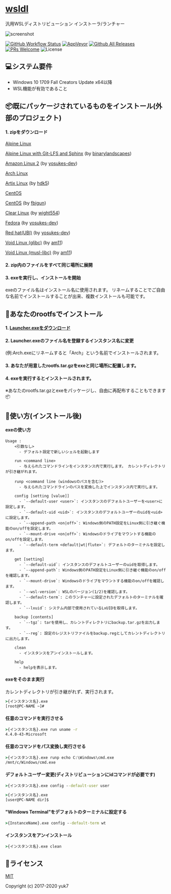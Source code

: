 # [wsldl](https://github.com/yuk7/wsldl)
汎用WSLディストリビューション インストーラ/ランチャー

![screenshot](https://raw.githubusercontent.com/wiki/yuk7/wsldl/img/Arch_Alpine_Ubuntu.png)

[![GitHub Workflow Status](https://img.shields.io/github/workflow/status/yuk7/wsldl/Mingw-w64%20Cross%20CI?logo=GitHub&style=flat-square)](https://github.com/yuk7/wsldl/actions?query=workflow%3A%22Mingw-w64+Cross+CI%22)
[![AppVeyor](https://img.shields.io/appveyor/ci/yuk7/wsldl.svg?logo=AppVeyor&style=flat-square)](https://ci.appveyor.com/project/yuk7/wsldl)
[![Github All Releases](https://img.shields.io/github/downloads/yuk7/wsldl/total.svg?style=flat-square)](https://github.com/yuk7/wsldl/releases/latest)
[![PRs Welcome](https://img.shields.io/badge/PRs-welcome-brightgreen.svg?style=flat-square)](http://makeapullrequest.com)
![License](https://img.shields.io/github/license/yuk7/wsldl.svg?style=flat-square)



## 💻システム要件
* Windows 10 1709 Fall Creators Update x64以降
* WSL機能が有効であること

## 📦既にパッケージされているものをインストール(外部のプロジェクト)
#### 1. zipをダウンロード
[Alpine Linux](https://github.com/yuk7/AlpineWSL)

[Alpine Linux with Git-LFS and Sphinx](https://github.com/binarylandscapes/AlpineWSL) (by [binarylandscapes](https://github.com/binarylandscapes))

[Amazon Linux 2](https://github.com/yosukes-dev/AmazonWSL) (by [yosukes-dev](https://github.com/yosukes-dev))

[Arch Linux](https://github.com/yuk7/ArchWSL)

[Artix Linux](https://github.com/hdk5/ArtixWSL) (by [hdk5](https://github.com/hdk5))

[CentOS](https://github.com/yuk7/CentWSL)

[CentOS](https://github.com/fbigun/WSL-Distro-Rootfs) (by [fbigun](https://github.com/fbigun))

[Clear Linux](https://github.com/wight554/ClearWSL/) (by [wight554](https://github.com/wight554))

[Fedora](https://github.com/yosukes-dev/FedoraWSL) (by [yosukes-dev](https://github.com/yosukes-dev))

[Red hat(UBI)](https://github.com/yosukes-dev/RHWSL) (by [yosukes-dev](https://github.com/yosukes-dev))

[Void Linux (glibc)](https://github.com/am11/VoidWSL) (by [am11](https://github.com/am11))

[Void Linux (musl-libc)](https://github.com/am11/VoidMuslWSL) (by [am11](https://github.com/am11))

#### 2. zip内のファイルをすべて同じ場所に展開

#### 3. exeを実行し、インストールを開始
exeのファイル名はインストール名に使用されます。
リネームすることでご自由な名前でインストールすることが出来、複数インストールも可能です。


## 🔧あなたのrootfsでインストール
#### 1. [Launcher.exeをダウンロード](https://github.com/yuk7/wsldl/releases/latest)
#### 2. Launcher.exeのファイル名を登録するインスタンス名に変更
(例:Arch.exeにリネームすると「Arch」という名前でインストールされます。
#### 3. あなたが用意したrootfs.tar.gzをexeと同じ場所に配置します。
#### 4. exeを実行するとインストールされます。
※あなたのrootfs.tar.gzとexeをパッケージし、自由に再配布することもできます📦


## 📝使い方(インストール後)
#### exeの使い方
```
Usage :
    <引数なし>
      - デフォルト設定で新しいシェルを起動します

    run <command line>
      - 与えられたコマンドラインをインスタンス内で実行します。 カレントディレクトリが引き継がれます。

    runp <command line (windowsのパスを含む)>
      - 与えられたコマンドラインのパスを変換した上でインスタンス内で実行します。

    config [setting [value]]
      - `--default-user <user>`: インスタンスのデフォルトユーザーを<user>に設定します。
      - `--default-uid <uid>`: インスタンスのデフォルトユーザーのuidを<uid>に設定します。
      - `--append-path <on|off>`: Windows側のPATH設定をLinux側に引き継ぐ機能のon/offを設定します。
      - `--mount-drive <on|off>`: Windowsのドライブをマウントする機能のon/offを設定します。
      - `--default-term <default|wt|flute>`: デフォルトのターミナルを設定します。

    get [setting]
      - `--default-uid`: インスタンスのデフォルトユーザーのuidを取得します。
      - `--append-path`: Windows側のPATH設定をLinux側に引き継ぐ機能のon/offを確認します。
      - `--mount-drive`: Windowsのドライブをマウントする機能のon/offを確認します。
      - `--wsl-version`: WSLのバージョン(1/2)を確認します。
      - `--default-term`: このランチャーに設定されたデフォルトのターミナルを確認します。
      - `--lxuid`: システム内部で使用されているLxUIDを取得します。

    backup [contents]
      - `--tgz`: tarを使用し、カレントディレクトリにbackup.tar.gzを出力します。
      - `--reg`: 設定のレジストリファイルをbackup.regとしてカレントディレクトリに出力します。
      
    clean
      - インスタンスをアンインストールします。

    help
      - helpを表示します。
```


#### exeをそのまま実行
カレントディレクトリが引き継がれず、実行されます。
```cmd
>{インスタンス名}.exe
[root@PC-NAME ~]#
```

#### 任意のコマンドを実行させる
```cmd
>{インスタンス名}.exe run uname -r
4.4.0-43-Microsoft
```

#### 任意のコマンドをパス変換し実行させる
```cmd
>{インスタンス名}.exe runp echo C:\Windows\cmd.exe
/mnt/c/Windows/cmd.exe

```

#### デフォルトユーザー変更(ディストリビューションにidコマンドが必要です)
```cmd
>{インスタンス名}.exe config --default-user user

>{インスタンス名}.exe
[user@PC-NAME dir]$
```

#### "Windows Terminal"をデフォルトのターミナルに設定する
```cmd
>{InstanceName}.exe config --default-term wt
```

#### インスタンスをアンインストール
```cmd
>{インスタンス名}.exe clean

```

## 📄ライセンス
[MIT](https://github.com/yuk7/wsldl/blob/master/LICENSES.md)

Copyright (c) 2017-2020 yuk7
